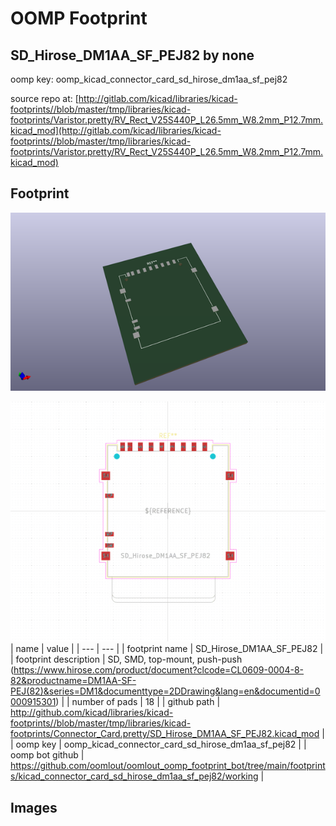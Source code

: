 # OOMP Footprint  
## SD_Hirose_DM1AA_SF_PEJ82  by none  
  
oomp key: oomp_kicad_connector_card_sd_hirose_dm1aa_sf_pej82  
  
source repo at: [http://gitlab.com/kicad/libraries/kicad-footprints//blob/master/tmp/libraries/kicad-footprints/Varistor.pretty/RV_Rect_V25S440P_L26.5mm_W8.2mm_P12.7mm.kicad_mod](http://gitlab.com/kicad/libraries/kicad-footprints//blob/master/tmp/libraries/kicad-footprints/Varistor.pretty/RV_Rect_V25S440P_L26.5mm_W8.2mm_P12.7mm.kicad_mod)  
## Footprint  
  
[![working_kicad_pcb_3d.png](working_kicad_pcb_3d_600.png)](working_kicad_pcb_3d.png)  
  
[![working.png](working_600.png)](working.png)  
| name | value | 
| --- | --- | 
| footprint name | SD_Hirose_DM1AA_SF_PEJ82 | 
| footprint description | SD, SMD, top-mount, push-push (https://www.hirose.com/product/document?clcode=CL0609-0004-8-82&productname=DM1AA-SF-PEJ(82)&series=DM1&documenttype=2DDrawing&lang=en&documentid=0000915301) | 
| number of pads | 18 | 
| github path | http://github.com/kicad/libraries/kicad-footprints//blob/master/tmp/libraries/kicad-footprints/Connector_Card.pretty/SD_Hirose_DM1AA_SF_PEJ82.kicad_mod | 
| oomp key | oomp_kicad_connector_card_sd_hirose_dm1aa_sf_pej82 | 
| oomp bot github | https://github.com/oomlout/oomlout_oomp_footprint_bot/tree/main/footprints/kicad_connector_card_sd_hirose_dm1aa_sf_pej82/working | 
## Images  
